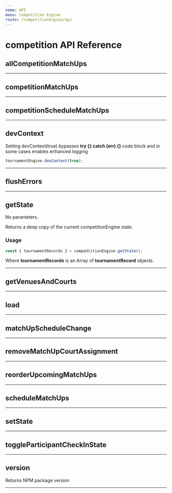 ```yaml
---
name: API
menu: Competition Engine
route: /competitionEngine/api
---
```


# competition API Reference

## allCompetitionMatchUps

---

## competitionMatchUps

---

## competitionScheduleMatchUps

---

## devContext

Setting devContext(true) bypasses **try {} catch (err) {}** code block and in some cases enables enhanced logging

```js
tournamentEngine.devContext(true);
```

---

## flushErrors

---

## getState

No parameters.

Returns a deep copy of the current competitionEngine state.

### Usage

```js
const { tournamentRecords } = compedtitionEngine.getState();
```

Where **tournamentRecords** is an Array of **tournamentRecord** objects.

---

## getVenuesAndCourts

---

## load

---

## matchUpScheduleChange

---

## removeMatchUpCourtAssignment

---

## reorderUpcomingMatchUps

---

## scheduleMatchUps

---

## setState

---

## toggleParticipantCheckInState

---

## version

Returns NPM package version

---
